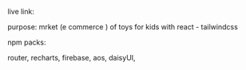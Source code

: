 live link:

purpose:  mrket (e commerce ) of toys for kids with react - tailwindcss 

npm packs:

router,
recharts,
firebase,
aos,
daisyUI,
